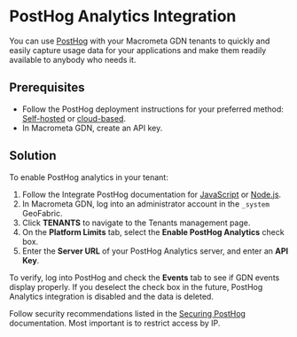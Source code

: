 # PostHog Analytics Integration

You can use [PostHog](https://posthog.com) with your Macrometa GDN tenants to quickly and easily capture usage data for your applications and make them readily available to anybody who needs it.

## Prerequisites

* Follow the PostHog deployment instructions for your preferred method: [Self-hosted](https://posthog.com/docs/self-host) or [cloud-based](https://posthog.com/docs/cloud).
* In Macrometa GDN, create an API key.

## Solution

To enable PostHog analytics in your tenant:

1. Follow the Integrate PostHog documentation for [JavaScript](https://posthog.com/docs/self-host/configure/securing-posthog) or [Node.js](https://posthog.com/docs/integrate/server/node).
2. In Macrometa GDN, log into an administrator account in the `_system` GeoFabric.
3. Click **TENANTS** to navigate to the Tenants management page.
4. On the **Platform Limits** tab, select the **Enable PostHog Analytics** check box.
5. Enter the **Server URL** of your PostHog Analytics server, and enter an **API Key**. 

To verify, log into PostHog and check the **Events** tab to see if GDN events display properly. If you deselect the check box in the future, PostHog Analytics integration is disabled and the data is deleted.

Follow security recommendations listed in the [Securing PostHog](https://posthog.com/docs/self-host/configure/securing-posthog) documentation. Most important is to restrict access by IP.
